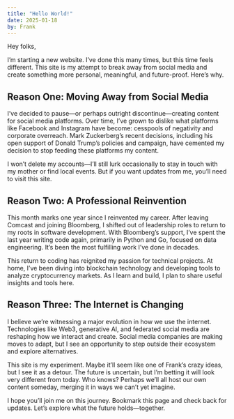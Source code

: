 ```yaml
---
title: "Hello World!"
date: 2025-01-18
by: Frank
---
```

Hey folks,

I’m starting a new website. I’ve done this many times, but this time feels different. This site is my attempt to break away from social media and create something more personal, meaningful, and future-proof. Here’s why.

## Reason One: Moving Away from Social Media
I’ve decided to pause—or perhaps outright discontinue—creating content for social media platforms. Over time, I’ve grown to dislike what platforms like Facebook and Instagram have become: cesspools of negativity and corporate overreach. Mark Zuckerberg’s recent decisions, including his open support of Donald Trump’s policies and campaign, have cemented my decision to stop feeding these platforms my content.

I won’t delete my accounts—I’ll still lurk occasionally to stay in touch with my mother or find local events. But if you want updates from me, you’ll need to visit this site.

## Reason Two: A Professional Reinvention
This month marks one year since I reinvented my career. After leaving Comcast and joining Bloomberg, I shifted out of leadership roles to return to my roots in software development. With Bloomberg’s support, I’ve spent the last year writing code again, primarily in Python and Go, focused on data engineering. It’s been the most fulfilling work I’ve done in decades.

This return to coding has reignited my passion for technical projects. At home, I’ve been diving into blockchain technology and developing tools to analyze cryptocurrency markets. As I learn and build, I plan to share useful insights and tools here.

## Reason Three: The Internet is Changing
I believe we’re witnessing a major evolution in how we use the internet. Technologies like Web3, generative AI, and federated social media are reshaping how we interact and create. Social media companies are making moves to adapt, but I see an opportunity to step outside their ecosystem and explore alternatives.

This site is my experiment. Maybe it’ll seem like one of Frank’s crazy ideas, but I see it as a detour. The future is uncertain, but I’m betting it will look very different from today. Who knows? Perhaps we’ll all host our own content someday, merging it in ways we can’t yet imagine.

I hope you’ll join me on this journey. Bookmark this page and check back for updates. Let’s explore what the future holds—together.
